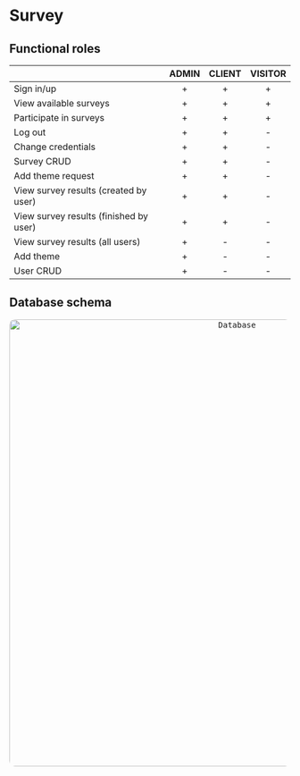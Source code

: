 # Survey

## Functional roles
||ADMIN|CLIENT|VISITOR|
| :- | :-: | :-: | :-: |
|Sign in/up|+|+|+|
|View available surveys|+|+|+|
|Participate in surveys|+|+|+|
|Log out|+|+|-|
|Change credentials|+|+|-|
|Survey CRUD|+|+|-|
|Add theme request|+|+|-|
|View survey results (created by user)|+|+|-|
|View survey results (finished by user)|+|+|-|
|View survey results (all users)|+|-|-|
|Add theme|+|-|-|
|User CRUD|+|-|-|

## Database schema
</p>
<p align="center">
  <kbd> <img alt="Database" src="https://user-images.githubusercontent.com/64004682/162818617-90fb322c-2b1e-48e9-b54a-fb5e55b846cf.png"" width="800" style="border-radius:10px"\></kbd> 
</p>
